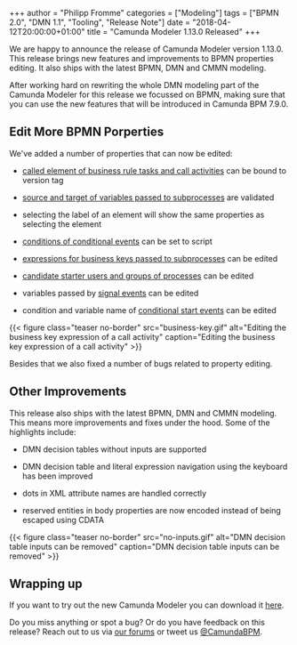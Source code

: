 +++
author = "Philipp Fromme"
categories = ["Modeling"]
tags = ["BPMN 2.0", "DMN 1.1", "Tooling", "Release Note"]
date = "2018-04-12T20:00:00+01:00"
title = "Camunda Modeler 1.13.0 Released"
+++

We are happy to announce the release of Camunda Modeler version 1.13.0. This release brings new features and improvements to BPMN properties editing. It also ships with the latest BPMN, DMN and CMMN modeling.

<!--more-->

After working hard on rewriting the whole DMN modeling part of the Camunda Modeler for this release we focussed on BPMN, making sure that you can use the new features that will be introduced in Camunda BPM 7.9.0.

## Edit More BPMN Porperties

We've added a number of properties that can now be edited:

* [called element of business rule tasks and call activities](https://docs.camunda.org/manual/7.8/reference/bpmn20/subprocesses/call-activity/#calledelement-binding) can be bound to version tag

* [source and target of variables passed to subprocesses](https://docs.camunda.org/manual/7.8/reference/bpmn20/subprocesses/call-activity/#calledelement-binding) are validated

* selecting the label of an element will show the same properties as selecting the element

* [conditions of conditional events](https://docs.camunda.org/manual/latest/reference/bpmn20/events/conditional-events/#condition) can  be set to script

* [expressions for business keys passed to subprocesses](https://docs.camunda.org/manual/7.8/reference/bpmn20/subprocesses/call-activity/#passing-business-key) can be edited

* [candidate starter users and groups of processes](https://docs.camunda.org/manual/7.8/reference/bpmn20/custom-extensions/extension-attributes/#candidatestartergroups) can be edited

* variables passed by [signal events](https://docs.camunda.org/manual/7.8/reference/bpmn20/events/signal-events/#throwing-signal-events) can be edited

* condition and variable name of [conditional start events](https://docs.camunda.org/manual/7.8/reference/bpmn20/events/conditional-events/#conditional-start-event) can be edited


{{< figure class="teaser no-border" src="business-key.gif" alt="Editing the business key expression of a call activity" caption="Editing the business key expression of a call activity" >}}

Besides that we also fixed a number of bugs related to property editing.

## Other Improvements

This release also ships with the latest BPMN, DMN and CMMN modeling. This means more improvements and fixes under the hood. Some of the highlights include:

* DMN decision tables without inputs are supported

* DMN decision table and literal expression navigation using the keyboard has been improved

* dots in XML attribute names are handled correctly

* reserved entities in body properties are now encoded instead of being escaped using CDATA 

{{< figure class="teaser no-border" src="no-inputs.gif" alt="DMN decision table inputs can be removed" caption="DMN decision table inputs can be removed" >}}

## Wrapping up

If you want to try out the new Camunda Modeler you can download it [here](https://camunda.org/release/camunda-modeler/1.13.0/).

Do you miss anything or spot a bug? Or do you have feedback on this release? Reach out to us via [our forums](https://forum.camunda.org/c/modeler) or tweet us [@CamundaBPM](https://twitter.com/CamundaBPM).
